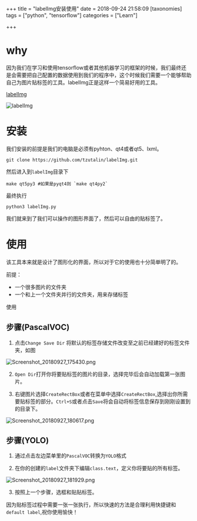 +++
title = "labelImg安装使用"
date = 2018-09-24 21:58:09
[taxonomies]
tags = ["python", "tensorflow"]
categories = ["Learn"]

+++

# why

因为我们在学习和使用tensorflow或者其他机器学习的框架的时候，我们最终还是会需要把自己配置的数据使用到我们的程序中，这个时候我们需要一个能够帮助自己为图片贴标签的工具。labelImg正是这样一个简易好用的工具。

[labelImg](https://github.com/tzutalin/labelImg "labelImg")

![labelImg](https://i.loli.net/2018/09/24/5ba8ef101801f.png "labelImg")

# 安装

我们安装的前提是我们的电脑是必须有pyhton、qt4或者qt5、lxml。

    git clone https://github.com/tzutalin/labelImg.git

然后进入到`labelImg`目录下

    make qt5py3 #如果是pyqt4则 `make qt4py2`

最终执行

    python3 labelImg.py

我们就来到了我们可以操作的图形界面了，然后可以自由的贴标签了。

# 使用

该工具本来就是设计了图形化的界面，所以对于它的使用也十分简单明了的。

前提：

* 一个很多图片的文件夹
* 一个和上一个文件夹并行的文件夹，用来存储标签

使用

## 步骤(PascalVOC)

1. 点击`Change Save Dir` 将默认的标签存储文件改变至之前已经建好的标签文件夹，如图

![Screenshot_20180927_175430.png](https://i.loli.net/2018/09/27/5baca9550cf3c.png)

2. `Open Dir`打开你将要贴标签的图片的目录，选择完毕后会自动加载第一张图片。

3. 右键图片选择`CreateRectBox`或者在菜单中选择`CreateRectBox`,选择出你所需要贴标签的部分。`Ctrl+S`或者点击`Save`将会自动将标签信息保存到刚刚设置到的目录下。

![Screenshot_20180927_180617.png](https://i.loli.net/2018/09/27/5bacabb516d5c.png)

## 步骤(YOLO)

1. 通过点击左边菜单里的`PascalVOC`转换为`YOLO`格式

2. 在你的创建的`label`文件夹下编辑`class.text`，定义你将要贴的所有标签。

![Screenshot_20180927_181929.png](https://i.loli.net/2018/09/27/5bacaed592f66.png)

3. 按照上一个步骤，选框和贴贴标签。

因为贴标签过程中需要一张一张执行，所以快速的方法是合理利用快捷键和`default label`,祝你使用愉快！


